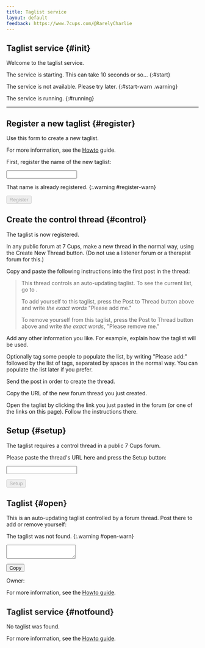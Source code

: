 ```yaml
---
title: Taglist service
layout: default
feedback: https://www.7cups.com/@RarelyCharlie
---
```

## Taglist service {#init}
Welcome to the taglist service.

The service is starting. This can take 10 seconds or so...<span id="start-spin" class="spinner"></span>
{:#start}

The service is not available. Please try later. {:#start-warn .warning}

The service is running. {:#running}

<hr>

## Register a new taglist {#register}
Use this form to create a new taglist.

For more information, see the <a href="#">Howto</a> guide.

First, register the name of the new taglist:

<input type="text" id="register-name" class="register"> <span id="register-spin" class="spinner" hidden></span>

That name is already registered. {:.warning #register-warn}

<button id="register-button" disabled onclick="Taglist.register()">Register</button>

## Create the control thread {#control}

The taglist <a href="" class="listname"></a> is now registered.

In any public forum at 7 Cups, make a new thread in the normal way, using the Create New Thread button. (Do not use a listener forum or a therapist forum for this.)

Copy and paste the following instructions into the first post in the thread:

 >This thread controls an auto-updating taglist. To see the current list, go to <a  class="listname" href=""></a>.
 >
 >To add yourself to this taglist, press the Post to Thread button above and write <i>the exact words</i> "Please add me."
 >
 >To remove yourself from this taglist, press the Post to Thread button above and write <i>the exact words</i>, "Please remove me."

Add any other information you like. For example, explain how the taglist will be used.

Optionally tag some people to populate the list, by writing "Please add:" followed by the list of tags, separated by spaces in the normal way. You can populate the list later if you prefer.

Send the post in order to create the thread.

Copy the URL of the new forum thread you just created.

Open the taglist by clicking the link you just pasted in the forum (or one of the links on this page). Follow the instructions there.

## Setup {#setup}

The taglist requires a control thread in a public 7 Cups forum.

Please paste the thread's URL here and press the Setup button:

<input type="text" id="setup-url">

<button id="setup-button" disabled onclick="Taglist.control()">Setup</button>

## Taglist {#open}

This is an auto-updating taglist controlled by a forum thread. Post there to add or remove yourself: <a id="open-control" title="Control thread for this taglist" href=""></a>

The taglist was not found. {:.warning #open-warn}

<div id="open-container">
<textarea readonly class="empty" id="open-list" spellcheck="false"></textarea>
<span id="open-spin" class="spinner"></span>
</div>

<button class="open" id="open-copy" onclick="Taglist.copy()">Copy</button><span id="open-copied"></span>

Owner: <a id="open-owner" title="This taglist's owner" href=""></a>

For more information, see the <a title="Taglist service documentation" href="#">Howto guide</a>.

## Taglist service {#notfound}

No taglist was found.

For more information, see the <a title="Taglist service documentation" href="#">Howto guide</a>.
